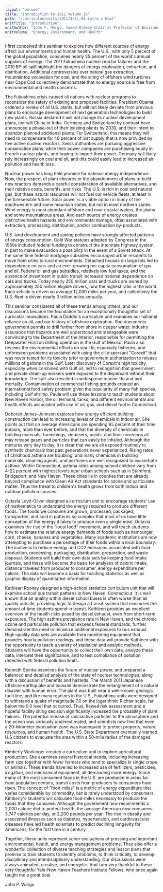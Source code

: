```yaml
---
layout: "volume"
title: "Introduction to 2011 Volume IV"
path: "/curriculum/units/2011/4/11.04.intro.x.html"
unitTitle: "Introduction"
unitAuthor: "John P. Wargo, Tweed-Ordway Chair as Professor of Environmental Health and Politics"
unitVolume: "Energy, Environment, and Health"
---
```

<body>
<p>
I first conceived this seminar to explore how different sources of energy affect our environments and human health. The U.S., with only 5 percent of the global population, consumes nearly 25 percent of the world's annual supplies of energy. The 2011 Fukushima nuclear reactor failures and the 2010 BP oil spill highlight the dangers of energy exploration, extraction, and distribution. Additional controversies over natural gas extraction, mountaintop excavation for coal, and the siting of offshore wind turbines near Cape Cod collectively demonstrate that no energy source is free from environmental and health concerns.
</p>
<p>
The Fukushima crisis caused all nations with nuclear programs to reconsider the safety of existing and proposed facilities. President Obama ordered a review of all U.S. plants, but will not likely deviate from previous plans to encourage development of next generation technologies to build new plants. Russia declared it will not change its nuclear development plans, nor will China or India. Germany and Switzerland by contrast have announced a phase-out of their existing plants by 2030, and their intent to abandon planned additional plants. For Switzerland, this means they will need to compensate for 40 percent of lost supply that is now provided by five active nuclear reactors. Swiss authorities are pursuing aggressive conservation plans, while their power companies are purchasing equity in French nuclear plants, and hoping to import their power. Germany will likely rely increasingly on coal and oil, and this could easily lead to increased air pollution and health loss.
</p>
<p>
Nuclear power has long held promise for national energy independence. Now, the prospect of plant closures or the abandonment of plans to build new reactors demands a careful consideration of available alternatives, and their relative costs, benefits, and risks. The U.S. is rich in coal and natural gas, but these natural resources will not fuel our vehicle fleets, at least in the foreseeable future. Solar power is a viable option in many of the southwestern and some mountain states, but not in most northern states. Wind energy is most abundant offshore and near coastal waters, the plains and some mountainous areas. And each source of energy creates distinctive health hazards and environmental damage, often associated with extraction, processing, distribution, and/or combustion by-products.
</p>
<p>
U.S. land development and zoning policies have strongly affected patterns of energy consumption. Cold War statutes adopted by Congress in the 1950s included federal funding to construct the interstate highway system, in part to make evacuation a possibility in the event of a Soviet attack. At the same time federal mortgage subsidies encouraged urban residents to move from cities to rural environments. Detached houses on large lots led to dependence on cars and an ever-growing per capita consumption of gas and oil. Federal oil and gas subsidies, relatively low fuel taxes, and the absence of investment in public transit increased national dependence on cars and trucks. Today nearly 250 million cars and trucks are owned by approximately 250 million eligible drivers, now the highest ratio in the world. Each vehicle is driven on average 12,000 miles per year, and collectively the U.S. fleet is driven nearly 3 trillion miles annually.
</p>
<p>
This seminar considered all of these trends among others, and our discussions became the foundation for an exceptionally thoughtful set of curricular innovations. Paula Daddio's curriculum unit examines our national reliance on oil, and our history of offshore exploration. She documents government permits to drill further from shore in deeper water. Industry assurance that hazards are well understood and manageable were convincing to the Department of the Interior, responsible for permitting the Deepwater Horizon drilling operation in the Gulf of Mexico. Paula also reviews the environmental effects on sea life, especially fisheries, and unforeseen problems associated with using the oil dispersant "Corexit" that was never tested for its toxicity prior to government authorization to release millions of gallons in the Gulf. Later discovery of Corexit's high toxicity, especially when combined with Gulf oil, led to recognition that government and private clean-up workers were exposed to the dispersant without their knowledge. The spill also resulted in widespread marine life and bird mortality. Contamination of commercial fishing grounds created an international food safety problem given the popularity of many fish species, including Gulf shrimp. Paula will use these lessons to teach students about New Haven Harbor, the oil terminal, tanks, and different environmental and health effects associated with use of oil, gas, and diesel fuel in Connecticut.
</p>
<p>
Deborah James-Johnson explores how energy efficient building construction can lead to increasing levels of chemicals in indoor air. She points out that on average Americans are spending 95 percent of their time indoors, more than ever before, and that the diversity of chemicals in building materials, furnishings, cleansers, paints, and floor coverings all may release gases and particles that can easily be inhaled. Although the mixtures vary day to day, it is clear that we are all exposed routinely to synthetic chemicals that past generations never experienced. Rising rates of childhood asthma are troubling, and many chemicals in building materials, cleaning agents, and perfumes are well recognized to exacerbate asthma. Within Connecticut, asthma rates among school children vary from 4-22 percent with highest levels near urban schools such as in Stamford, Bridgeport, and New Haven. These cities lie in counties that are already beyond compliance with Clean Air Act standards for ozone and particulate matter. Thus the threat to children's health grows from both indoor and outdoor pollution sources.
</p>
<p>
Octavia Loyd-Oliver designed a curriculum unit to encourage students' use of mathematics to understand the energy required to produce different foods. The foods we consume are grown, processed, packaged, transported, and sold in patterns so complex that most of us have little conception of the energy it takes to produce even a single meal. Octavia examines the rise of the "local food" movement, and will teach students how to estimate the relative energy demands of foods such as hamburger, corn, cheese, bananas and vegetables. Many academic institutions are now attempting to purchase a percentage of their foods within a local boundary. The motive is to reduce energy and CO2 emissions associated with food production, processing, packaging, distribution, preparation, and waste disposal. Students will build their own data sets by keeping food intake journals, and these will become the basis for analyses of caloric intake, distance traveled from producer to consumer, energy expenditure per calorie. The data will become a basis for teaching statistics as well as graphic display of quantitative information.
</p>
<p>
Kathleen Rooney designed a high-school statistics curriculum unit that will examine school bus transit patterns in New Haven, Connecticut. It is well known that air quality within diesel school buses is often worse than air quality outside, providing logic to design a transit system that minimizes the amount of time students spend in transit. Kathleen provides an excellent overview of the health risks posed by diesel exhaust, even from short-term exposures. The high asthma prevalence rate in New Haven, and the chronic ozone and particulate pollution that exceeds federal standards, further demonstrate the need to minimize additional exposures to bus exhaust. High-quality data sets are available from monitoring equipment that provides hourly pollution readings, and these data will provide Kathleen with the opportunity to teach a variety of statistical and analytic methods. Students will have the opportunity to collect their own data, analyze these data, interpret their significance, and to test compliance of pollution detected with federal pollution limits.
</p>
<p>
Kenneth Spinka examines the future of nuclear power, and prepared a balanced and detailed analysis of the state of nuclear technologies, along with a discussion of benefits and hazards. The March 2011 Japanese offshore earthquake and tsunami demonstrate the entanglement of a natural disaster with human error. The plant was built near a well-known geologic fault line, and like many reactors in the U.S., Fukushima units were designed to withstand a quake of magnitude 7.0 on the logarithmic Richter scale, far below the 9.0 level that occurred. Thus, flawed risk assessment and a hopeful facility siting decision significantly increased the probability of plant failures. The potential release of radioactive particles to the atmosphere and the ocean was seriously underestimated, and scientists now find that even a 20-kilometer evacuation zone was inadequate to protect property, natural resources, and human health. The U.S. State Department eventually warned U.S citizens to evacuate the area within a 50-mile radius of the damaged reactors.
</p>
<p>
Kimberly Workinger created a curriculum unit to explore agricultural production. She examines several historical trends, including increasing farm size together with fewer farmers who tend to specialize in single crops or animals. These trends have led to increased use of fertilizers, pesticides, irrigation, and mechanical equipment, all demanding more energy. Since many of the most consumed foods in the U.S. are produced in areas far from population centers, transit costs from producers to consumers have risen. The concept of "food-miles" is a metric of energy expenditure that varies considerably by commodity, but is rarely understood by consumers. Kimberly's students will calculate food-miles necessary to produce the foods that they consume. Although the government now recommends a 2,000 calorie diet to protect health, the average American now consumes 3,747 calories per day, or 2,200 pounds per year. The rise in obesity and associated illnesses such as diabetes, hypertension, and cardiovascular diseases have led health scientists to predict declining longevity for Americans, for the first time in a century.
</p>
<p>
Together, these units represent sober evaluations of pressing and important environmental, health, and energy management problems. They also offer a wonderful collection of diverse teaching strategies and lesson plans that promise to train students to identify problems, to think critically, to develop disciplinary and interdisciplinary understanding. Our discussions were always animated, creative, and energetic. And I am very thankful to these very thoughtful Yale-New Haven Teachers Institute Fellows, who once again taught me a great deal.
</p>
<p>
John P. Wargo
</p>
</body>